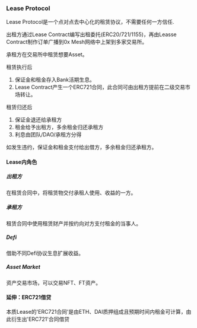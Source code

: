 ### Lease Protocol
Lease Protocol是一个点对点去中心化的租赁协议，不需要任何一方信任.

出租方通过Lease Contract编写出租委托(ERC20/721/1155)，再由Leasse Contract制作订单广播到0x Mesh网络中上架到多家交易所。

承租方在交易所中租赁想要Asset。

租赁执行后
1. 保证金和租金存入Bank活期生息。
2. Lease Contract产生一个ERC721合同，此合同可由出租方提前在二级交易市场转让。

租赁归还后
1. 保证金退还给承租方
2. 租金给予出租方，多余租金归还承租方
3. 利息由团队/DAO/承租方分得

如发生违约，保证金和租金支付给出借方，多余租金归还承租方。


#### Lease内角色
##### 出租方
在租赁合同中，将租赁物交付承租人使用、收益的一方。
##### 承租方
租赁合同中使用租赁财产并按约向对方支付租金的当事人。
##### Defi
借助不同Defi协议生息扩展收益。
##### Asset Market
资产交易市场，可以交易NFT、FT资产。

#### 延伸：ERC721借贷
本质Lease的'ERC721合同'是由ETH、DAI质押组成且预期时间内租金可计算，由此衍生出'ERC721'合同借贷
